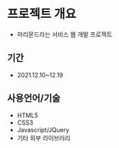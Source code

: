 # 프로젝트 개요
* 마리몬드라는 서비스 웹 개발 프로젝트

## 기간
* 2021.12.10~12.19

## 사용언어/기술
* HTML5
* CSS3
* Javascript/JQuery
* 기타 외부 라이브러리